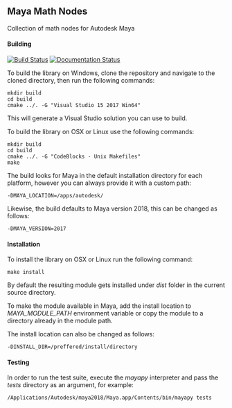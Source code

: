 ## Maya Math Nodes
Collection of math nodes for Autodesk Maya

#### Building
[![Build Status](https://travis-ci.org/serguei-k/maya-math-nodes.svg?branch=master)](https://travis-ci.org/serguei-k/maya-math-nodes)
[![Documentation Status](https://readthedocs.org/projects/maya-math-nodes/badge/?version=latest)](https://maya-math-nodes.readthedocs.io/en/latest/?badge=latest)

To build the library on Windows, clone the repository and navigate to the cloned directory,
then run the following commands:

```
mkdir build
cd build
cmake ../. -G "Visual Studio 15 2017 Win64"
```

This will generate a Visual Studio solution you can use to build.

To build the library on OSX or Linux use the following commands:

```
mkdir build
cd build
cmake ../. -G "CodeBlocks - Unix Makefiles"
make
```

The build looks for Maya in the default installation directory for each platform, however you can always provide it with a custom path:

```
-DMAYA_LOCATION=/apps/autodesk/
```

Likewise, the build defaults to Maya version 2018, this can be changed as follows:

```
-DMAYA_VERSION=2017
```

#### Installation
To install the library on OSX or Linux run the following command:

```
make install
```

By default the resulting module gets installed under *dist* folder in the current source directory.

To make the module available in Maya, add the install location to *MAYA_MODULE_PATH* environment variable or copy the module to a directory already in the module path.

The install location can also be changed as follows:

```
-DINSTALL_DIR=/preffered/install/directory
```

#### Testing
In order to run the test suite, execute the *mayapy* interpreter and pass the *tests* directory as an argument, for example:

```
/Applications/Autodesk/maya2018/Maya.app/Contents/bin/mayapy tests
```
